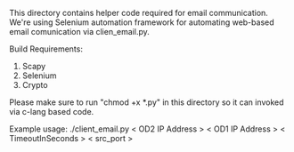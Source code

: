 This directory contains helper code required for email communication.
We're using Selenium automation framework for automating web-based email comunication via clien_email.py.

Build Requirements:
1. Scapy
2. Selenium
3. Crypto

Please make sure to run "chmod +x *.py" in this directory so it can invoked via c-lang based code. 

Example usage:
./client_email.py < OD2 IP Address > < OD1 IP Address > < TimeoutInSeconds > < src_port > 
